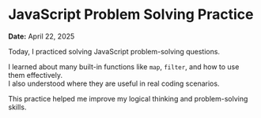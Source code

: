 # JavaScript Problem Solving Practice

**Date:** April 22, 2025

Today, I practiced solving JavaScript problem-solving questions.

I learned about many built-in functions like `map`, `filter`, and how to use them effectively.  
I also understood where they are useful in real coding scenarios.

This practice helped me improve my logical thinking and problem-solving skills.
